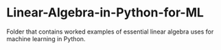 # Linear-Algebra-in-Python-for-ML
Folder that contains worked examples of essential linear algebra uses for machine learning in Python. 
